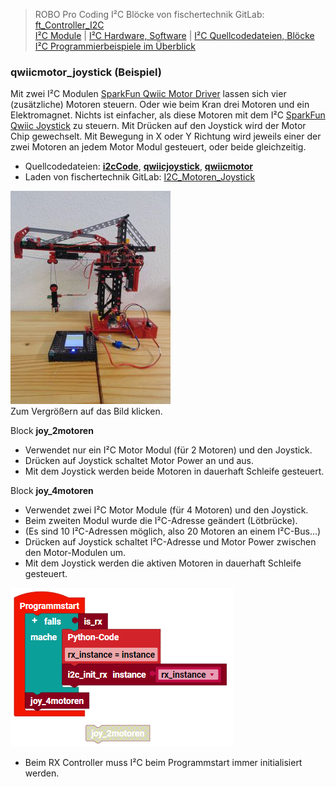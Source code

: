
> ROBO Pro Coding I²C Blöcke von fischertechnik GitLab: [ft_Controller_I2C](https://git.fischertechnik-cloud.com/i2c/ft_Controller_I2C)\
> [I²C Module](https://elssner.github.io/ft-Controller-I2C/#tabelle-1) |
[I²C Hardware, Software](https://elssner.github.io/ft-Controller-I2C/#ic) |
[I²C Quellcodedateien, Blöcke](https://elssner.github.io/ft-Controller-I2C/#beschreibung-der-quellcodedateien-alphabetisch-geordnet)\
[I²C Programmierbeispiele im Überblick](../examples)


### qwiicmotor_joystick (Beispiel)

Mit zwei I²C Modulen [SparkFun Qwiic Motor Driver](https://www.sparkfun.com/products/15451) lassen sich vier (zusätzliche) Motoren steuern. Oder wie beim Kran drei Motoren und ein Elektromagnet.
Nichts ist einfacher, als diese Motoren mit dem I²C [SparkFun Qwiic Joystick](https://www.sparkfun.com/products/15168) zu steuern. Mit Drücken auf den Joystick wird der Motor Chip gewechselt.
Mit Bewegung in X oder Y Richtung wird jeweils einer der zwei Motoren an jedem Motor Modul gesteuert, oder beide gleichzeitig.


* Quellcodedateien: **[i2cCode](../#i2ccodepy)**, **[qwiicjoystick](../#qwiicjoystickpy)**, **[qwiicmotor](../#qwiicmotorpy)**
* Laden von fischertechnik GitLab: [I2C_Motoren_Joystick](https://git.fischertechnik-cloud.com/i2c/I2C_Motoren_Joystick)


[![](DSC00431_256.JPG)](DSC00431.JPG)\
Zum Vergrößern auf das Bild klicken.

Block **joy_2motoren**
* Verwendet nur ein I²C Motor Modul (für 2 Motoren) und den Joystick.
* Drücken auf Joystick schaltet Motor Power an und aus.
* Mit dem Joystick werden beide Motoren in dauerhaft Schleife gesteuert.

Block **joy_4motoren**
* Verwendet zwei I²C Motor Module (für 4 Motoren) und den Joystick.
* Beim zweiten Modul wurde die I²C-Adresse geändert (Lötbrücke).
* (Es sind 10 I²C-Adressen möglich, also 20 Motoren an einem I²C-Bus...)
* Drücken auf Joystick schaltet I²C-Adresse und Motor Power zwischen den Motor-Modulen um.
* Mit dem Joystick werden die aktiven Motoren in dauerhaft Schleife gesteuert.

![](joy_motoren.png)

* Beim RX Controller muss I²C beim Programmstart immer initialisiert werden.
